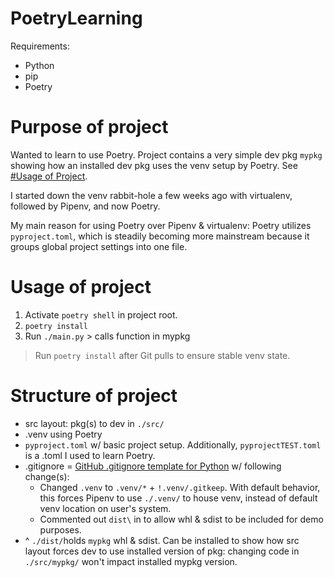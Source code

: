 # PoetryLearning
Requirements:
* Python
* pip
* Poetry

# Purpose of project
Wanted to learn to use Poetry. Project contains a very simple dev pkg `mypkg` showing how an installed dev pkg uses the venv setup by Poetry. See [#Usage of Project](#usage-of-project).

I started down the venv rabbit-hole a few weeks ago with virtualenv, followed by Pipenv, and now Poetry.

My main reason for using Poetry over Pipenv & virtualenv: Poetry utilizes `pyproject.toml`, which is steadily becoming more mainstream because it groups global project settings into one file.

# Usage of project
1. Activate `poetry shell` in project root.
2. `poetry install`
3. Run `./main.py` > calls function in mypkg
> Run `poetry install` after Git pulls to ensure stable venv state.

# Structure of project
* src layout: pkg(s) to dev in `./src/`
* .venv using Poetry
* `pyproject.toml` w/ basic project setup. Additionally, `pyprojectTEST.toml` is a .toml I used to learn Poetry.
* .gitignore = [GitHub .gitignore template for Python](https://github.com/github/gitignore/blob/4488915eec0b3a45b5c63ead28f286819c0917de/Python.gitignore) w/ following change(s):
    * Changed `.venv` to `.venv/*` + `!.venv/.gitkeep`. With default behavior, this forces Pipenv to use `./.venv/` to house venv, instead of default venv location on user's system.
    * Commented out `dist\` in to allow whl & sdist to be included for demo purposes.
* ^ `./dist/`holds `mypkg` whl & sdist. Can be installed to show how src layout forces dev to use installed version of pkg: changing code in `./src/mypkg/` won't impact installed mypkg version.
